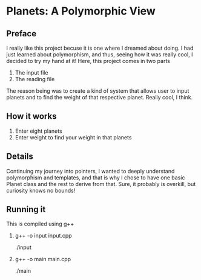 # Planets: A Polymorphic View

## Preface
I really like this project becuse it is one where I dreamed about doing. I 
had just learned about polymorphism, and thus, seeing how it was really cool, 
I decided to try my hand at it! Here, this project comes in two parts

1. The input file
2. The reading file
   
The reason being was to create a kind of system that allows user to input planets
and to find the weight of that respective planet. Really cool, I think.

## How it works
1. Enter eight planets
2. Enter weight to find your weight in that planets

## Details
Continuing my journey into pointers, I wanted to deeply understand polymorphism and 
templates, and that is why I chose to have one basic Planet class and the rest to derive 
from that. Sure, it probably is overkill, but curiosity knows no bounds!

## Running it
This is compiled using g++
1. g++ -o input input.cpp

   ./input

2. g++ -o main main.cpp

   ./main





